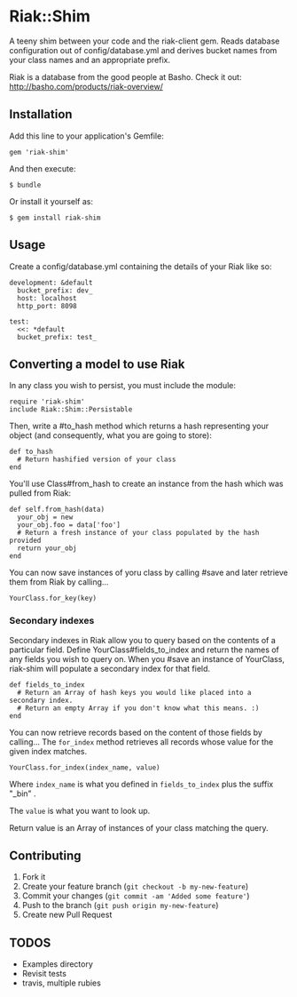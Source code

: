 # Riak::Shim

A teeny shim between your code and the riak-client gem.  Reads database configuration
out of config/database.yml and derives bucket names from your class names and an
appropriate prefix.

Riak is a database from the good people at Basho.  Check it out:  http://basho.com/products/riak-overview/

## Installation

Add this line to your application's Gemfile:

    gem 'riak-shim'

And then execute:

    $ bundle

Or install it yourself as:

    $ gem install riak-shim

## Usage

Create a config/database.yml containing the details of your Riak like so:

    development: &default
      bucket_prefix: dev_
      host: localhost
      http_port: 8098

    test:
      <<: *default
      bucket_prefix: test_

## Converting a model to use Riak

In any class you wish to persist, you must include the module:

    require 'riak-shim'
    include Riak::Shim::Persistable

Then, write a #to_hash method which returns a hash representing your object (and consequently, what you are
going to store):

    def to_hash
      # Return hashified version of your class
    end

You'll use Class#from_hash to create an instance from the hash which was pulled from Riak:

    def self.from_hash(data)
      your_obj = new
      your_obj.foo = data['foo']
      # Return a fresh instance of your class populated by the hash provided
      return your_obj
    end

You can now save instances of yoru class by calling #save and later retrieve them from Riak
by calling...

    YourClass.for_key(key)

### Secondary indexes

Secondary indexes in Riak allow you to query based on the contents of a particular field.  Define
YourClass#fields_to_index and return the names of any fields you wish to query on.  When you #save
an instance of YourClass, riak-shim will populate a secondary index for that field.

    def fields_to_index
      # Return an Array of hash keys you would like placed into a secondary index.
      # Return an empty Array if you don't know what this means. :)
    end

You can now retrieve records based on the content of those fields by calling...
The `for_index` method retrieves all records whose value for the given index matches.

    YourClass.for_index(index_name, value)

Where `index_name` is what you defined in `fields_to_index` plus the suffix "_bin" .

The `value` is what you want to look up.

Return value is an Array of instances of your class matching the query.


## Contributing

1. Fork it
2. Create your feature branch (`git checkout -b my-new-feature`)
3. Commit your changes (`git commit -am 'Added some feature'`)
4. Push to the branch (`git push origin my-new-feature`)
5. Create new Pull Request

## TODOS

- Examples directory
- Revisit tests
- travis, multiple rubies
